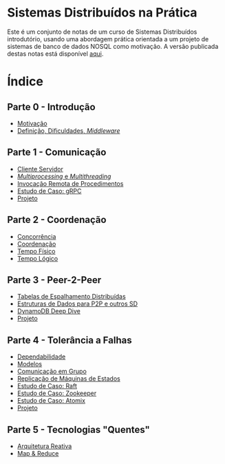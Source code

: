 Sistemas Distribuídos na Prática
======

Este é um conjunto de notas de um curso de Sistemas Distribuídos introdutório, usando uma abordagem prática orientada a um projeto de sistemas de banco de dados NOSQL como motivação. A versão publicada destas notas está disponível [aqui](https://lasarojc.github.io/ds_notes/).

# Índice

## Parte 0 - Introdução

* [Motivação](./intro/motivacao.md)
* [Definição, Dificuldades, *Middleware*](./intro/dificuldades.md)

## Parte 1 - Comunicação

* [Cliente Servidor](./basics/socket.md)
* [*Multiprocessing* e *Multithreading*](./basics/multiprogramming.md)
* [Invocação Remota de Procedimentos]()
* [Estudo de Caso: gRPC]()
* [Projeto](./projeto/client_server)

## Parte 2 - Coordenação

* [Concorrência](./concorrencia/concorrencia.md)
* [Coordenação](./coordenacao/coordenacao.md)
* [Tempo Físico](./tempo/fisico.md)
* [Tempo Lógico](./tempo/logico.md)

## Parte 3 - Peer-2-Peer

* [Tabelas de Espalhamento Distribuídas](./p2p/dht.md)
* [Estruturas de Dados para P2P e outros SD](./p2p/ed_sd.md)
* [DynamoDB Deep Dive](./p2p/dynamo.md)
* [Projeto](./projeto/p2p.md)

## Parte 4 - Tolerância a Falhas
* [Dependabilidade](./ft/dependabilidade.md)
* [Modelos](./ft/modelos.md)
* [Comunicação em Grupo](./ft/comunicao_grupo.md)
* [Replicação de Máquinas de Estados](./ft/smr.md)
* [Estudo de Caso: Raft](./fr/raft.md)
* [Estudo de Caso: Zookeeper](./ft/zookeeper.md)
* [Estudo de Caso: Atomix](./ft/atomix.md)
* [Projeto](./projeto/replicated.md)

## Parte 5 - Tecnologias "Quentes"

* [Arquitetura Reativa](./reactive.md)
* [Map & Reduce](./mapreduce.md)

